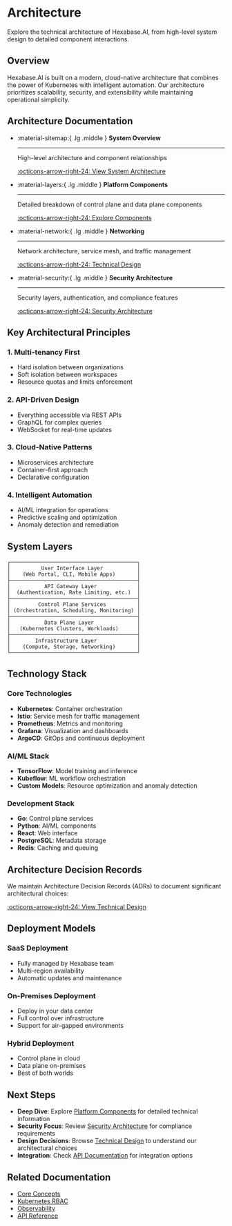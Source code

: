 # Architecture

Explore the technical architecture of Hexabase.AI, from high-level system design to detailed component interactions.

## Overview

Hexabase.AI is built on a modern, cloud-native architecture that combines the power of Kubernetes with intelligent automation. Our architecture prioritizes scalability, security, and extensibility while maintaining operational simplicity.

## Architecture Documentation

<div class="grid cards" markdown>

- :material-sitemap:{ .lg .middle } **System Overview**

  ***

  High-level architecture and component relationships

  [:octicons-arrow-right-24: View System Architecture](system-architecture.md)

- :material-layers:{ .lg .middle } **Platform Components**

  ***

  Detailed breakdown of control plane and data plane components

  [:octicons-arrow-right-24: Explore Components](technical-design.md)

- :material-network:{ .lg .middle } **Networking**

  ***

  Network architecture, service mesh, and traffic management

  [:octicons-arrow-right-24: Technical Design](technical-design.md)

- :material-security:{ .lg .middle } **Security Architecture**

  ***

  Security layers, authentication, and compliance features

  [:octicons-arrow-right-24: Security Architecture](security-architecture.md)

</div>

## Key Architectural Principles

### 1. Multi-tenancy First

- Hard isolation between organizations
- Soft isolation between workspaces
- Resource quotas and limits enforcement

### 2. API-Driven Design

- Everything accessible via REST APIs
- GraphQL for complex queries
- WebSocket for real-time updates

### 3. Cloud-Native Patterns

- Microservices architecture
- Container-first approach
- Declarative configuration

### 4. Intelligent Automation

- AI/ML integration for operations
- Predictive scaling and optimization
- Anomaly detection and remediation

## System Layers

```
┌─────────────────────────────────────────┐
│          User Interface Layer           │
│    (Web Portal, CLI, Mobile Apps)       │
├─────────────────────────────────────────┤
│           API Gateway Layer             │
│  (Authentication, Rate Limiting, etc.)  │
├─────────────────────────────────────────┤
│         Control Plane Services          │
│ (Orchestration, Scheduling, Monitoring) │
├─────────────────────────────────────────┤
│           Data Plane Layer              │
│   (Kubernetes Clusters, Workloads)      │
├─────────────────────────────────────────┤
│        Infrastructure Layer             │
│    (Compute, Storage, Networking)       │
└─────────────────────────────────────────┘
```

## Technology Stack

### Core Technologies

- **Kubernetes**: Container orchestration
- **Istio**: Service mesh for traffic management
- **Prometheus**: Metrics and monitoring
- **Grafana**: Visualization and dashboards
- **ArgoCD**: GitOps and continuous deployment

### AI/ML Stack

- **TensorFlow**: Model training and inference
- **Kubeflow**: ML workflow orchestration
- **Custom Models**: Resource optimization and anomaly detection

### Development Stack

- **Go**: Control plane services
- **Python**: AI/ML components
- **React**: Web interface
- **PostgreSQL**: Metadata storage
- **Redis**: Caching and queuing

## Architecture Decision Records

We maintain Architecture Decision Records (ADRs) to document significant architectural choices:

[:octicons-arrow-right-24: View Technical Design](technical-design.md)

## Deployment Models

### SaaS Deployment

- Fully managed by Hexabase team
- Multi-region availability
- Automatic updates and maintenance

### On-Premises Deployment

- Deploy in your data center
- Full control over infrastructure
- Support for air-gapped environments

### Hybrid Deployment

- Control plane in cloud
- Data plane on-premises
- Best of both worlds

## Next Steps

- **Deep Dive**: Explore [Platform Components](technical-design.md) for detailed technical information
- **Security Focus**: Review [Security Architecture](security-architecture.md) for compliance requirements
- **Design Decisions**: Browse [Technical Design](technical-design.md) to understand our architectural choices
- **Integration**: Check [API Documentation](https://api.hexabase.ai/docs) for integration options

## Related Documentation

- [Core Concepts](../concept/index.md)
- [Kubernetes RBAC](../rbac/index.md)
- [Observability](../observability/index.md)
- [API Reference](https://api.hexabase.ai/docs)
